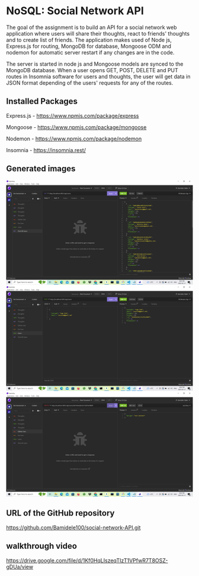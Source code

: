 
# NoSQL: Social Network API

The goal of the assignment is to build an API for a social network web application where users will share their thoughts, react to friends' thoughts and to create list of friends. The application makes used of Node js, Express.js for routing, MongoDB for database, Mongoose ODM and nodemon for automatic server restart if any changes are in the code. 

The server is started in node js and Mongoose models are synced to the MongoDB database. When a user opens GET, POST, DELETE and PUT routes in Insomnia software for users and thoughts, the user will get data in JSON format depending of the users' requests for any of the routes.

 ## Installed Packages

Express.js -  https://www.npmjs.com/package/express

Mongoose - https://www.npmjs.com/package/mongoose 

Nodemon - https://www.npmjs.com/package/nodemon

Insomnia - https://insomnia.rest/


## Generated images

![alt text](./images/image1.png)
![alt text](./images/image2.png)
![alt text](./images/image3.png)


## URL of the GitHub repository

https://github.com/Bamidele100/social-network-API.git


## walkthrough video

https://drive.google.com/file/d/1Kf0HqLIszeqTIzT1VPfwR7T8OSZ-gDUa/view
